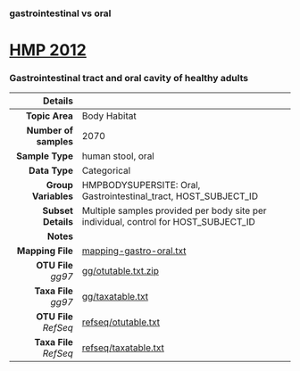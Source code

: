 ### gastrointestinal vs oral
# [HMP 2012]( ../docs/hmp.html )
### Gastrointestinal tract and oral cavity of healthy adults

| Details                   |                                                           |
| ------------------------: |-----------------------------------------------------------|
| **Topic Area**                | Body Habitat                                                |
| **Number of samples**         | 2070                                         |
| **Sample Type**               | human stool, oral                                         |
| **Data Type**                 | Categorical                                           |
| **Group Variables**           | HMPBODYSUPERSITE: Oral, Gastrointestinal_tract, HOST_SUBJECT_ID                                          |
| **Subset Details**            | Multiple samples provided per body site per individual, control for HOST_SUBJECT_ID                                  |
| **Notes**                     |                                          |
| **Mapping File**              | [mapping-gastro-oral.txt]( ../datasets/hmp/mapping-gastro-oral.txt)        |
| **OTU File** *gg97*           | [gg/otutable.txt.zip]( ../datasets/hmp/gg/otutable.txt.zip)          |
| **Taxa File** *gg97*          | [gg/taxatable.txt]( ../datasets/hmp/gg/taxatable.txt)        |
| **OTU File** *RefSeq*         | [refseq/otutable.txt]( ../datasets/hmp/refseq/otutable.txt)  |
| **Taxa File** *RefSeq*        | [refseq/taxatable.txt]( ../datasets/hmp/refseq/taxatable.txt)|